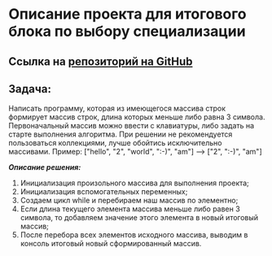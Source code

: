 # Описание проекта для итогового блока по выбору специализации

## Ссылка на [репозиторий на GitHub](https://github.com/TischenkoV/FINAL_PROJECT.git)

## Задача:

Написать программу, которая из имеющегося массива строк формирует массив строк, длина которых меньше либо равна 3 символа. Первоначальный массив можно ввести с клавиатуры, либо задать на старте выполнения алгоритма. При решении не рекомендуется пользоваться коллекциями, лучше обойтись исключительно массивами.
Пример: ["hello", "2", "world", ":-)", "am"] --> ["2", ":-)", "am"]

_**Описание решения:**_

1. Инициализация произольного массива для выполнения проекта;
2. Инициализация вспомогательных переменных;
3. Создаем цикл while и перебираем наш массив по элементно;
4. Если длина текущего элемента массива меньше либо равен 3 символа, то добавляем значение этого элемента в новый итоговый массив;
5. После перебора всех элементов исходного массива, выводим в консоль итоговый новый сформированный массив.
